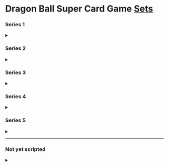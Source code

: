# Dragon Ball Super Card Game [Sets](https://www.dbs-cardgame.com/event/availabe-cards.php)

### Series 1
<details>
<summary></summary>

- ~**July 28, 2017** : Series 1 Booster Pack | Galactic Battle (DBS-B01) : `10001000-10001125`~
- ~**July 28, 2017** : Series 1 Starter Deck | The Awakening (DBS-SD01) : `10001126-10001131`~
- ~**July 28, 2017** : Promotional Cards | _P-001 One-Hit Destruction Vegeta_ (P-001) : `1000001`~
- ~**July 28, 2017** : Promotional Cards | Shop Tournament 01 (P-002～P-009) : `1000002-1000009`~
- ~**September 22, 2017** : Promotional Cards | _P-010 Intrepid Determination Bardock_ (P-010) : `1000010`~
- ~**November 1, 2017** : Promotional Cards | Shop Tournament 02 (P-012～P-019) : `1000012-1000019`~
- ~**November 1, 2017** : Promotional Cards | _P-020 Ability Unleashed Ultimate Gohan_ (P-020) : `1000020`~
</details>

### Series 2
<details>
<summary></summary>

- ~**November 3, 2017** : Series 2 Booster Pack | Union Force (DBS-B02) : `10002000-10002147`~
- ~**November 3, 2017** : Promotional Cards | _P-011 The Almighty Beam Fused Zamasu_ (P-011) : `1000011`~
- ~**November 3, 2017** : Promotional Cards | Series 2 Super Dash Pack (P-021～P-024) : `1000021-1000024`~
- ~**December 8, 2017** : Promotional Cards | Draft Box 01 (P-025～P-028) : `1000025-1000032`~
- ~**January 26, 2018** : Expansion Set 01 | Mighty Heroes (DBS-BE01) : `10002148-10002154`~
- ~**January 26, 2018** : Expansion Set 02 | Dark Demon's Villains (DBS-BE02) : `10002155-10002161`~
- ~**February 1, 2018** : Promotional Cards | _P-038 Absolute Attack Mira_ (P-038) : `1000042`~
</details>

### Series 3
<details>
<summary></summary>

- ~**March 9, 2018** : Series 3 Booster Pack | Cross Worlds (DBS-B03) : `10003000-10003138`~
- ~**March 9, 2018** : Series 3 Starter Deck | The Extreme Evolution (DBS-SD02) : `10003139-10003144`~
- ~**March 9, 2018** : Series 3 Starter Deck | The Dark Invasion (DBS-SD03) : `10003145-10003150`~
- ~**March 9, 2018** : Promotional Cards | _P-029 Increasing Evil Masked Saiyan_ (P-029) : `1000033`~
- ~**March 9, 2018** : Promotional Cards | Series 3 Super Dash Pack (P-039～P-042) : `1000043-1000046`~
- ~**April 1, 2018** : Promotional Cards | Shop Tournament 03 (P-030～P-037) : `1000034-1000041`~
- ~**April 20, 2018** : Promotional Cards | Draft Box 02 (P-043～P-046) : `1000047-1000054`~
- ~**May 1, 2018** : Promotional Cards | _P-047 Preface of Recovery Son Goku_ (P-047) : `1000055`~
- ~**May 25, 2018** : Themed Booster Pack | The Tournament Of Power (DBS-TB01) : `10003151-10003259`~
</details>

### Series 4
<details>
<summary></summary>

- ~**July 13, 2018** : Series 4 Booster Pack | Colossal Warfare (DBS-B04) : `10004000-10004138`~
- ~**July 13, 2018** : Series 4 Starter Deck | The Guardian of Namekians (DBS-SD04) : `10004139-10004144`~
- ~**July 13, 2018** : Series 4 Starter Deck | The Crimson Saiyan (DBS-SD05) : `10004145-10004150`~
- ~**July 13, 2018** : Promotional Cards | _P-048 Dimension Control Demigra_ (P-048) : `1000056`~
- ~**July 13, 2018** : Promotional Cards | Series 4 Super Dash Pack (P-057～P-060) : `1000065-1000068`~
- ~**July 13, 2018** : Promotional Cards | Shop Tournament 04 (P-049～P-056) : `1000057-1000064`~
- ~**July 19, 2018** : Promotional Cards | _P-061 Pure Hearted Son Goku_ (P-061) : `1000069`~
- ~**August 1, 2018** : Promotional Cards | _P-062 Scrambling Assault Son Goten_ (P-062) : `1000070`~
- ~**August 1, 2018** : Promotional Cards | Championship Pack 2018 (P-063～P-067) : `1000071-1000075`~
- ~**August 2, 2018** : Expansion Set 03 | Ultimate Box (DBS-BE03) : `10004151-10004192`~
- ~**September 15, 2018** : Promotional Cards | _P-068 Broly, Legend's Dawning_ (P-068) : `1000076-1000077`~
- ~**September 21, 2018** : Themed Booster Pack | World Martial Arts Tournament (DBS-TB02) : `10004193-10004274`~
- ~**October 12, 2018** : Promotional Cards | Draft Box 03 (P-070～P-073) : `1000080-1000087`~
- ~**November 1, 2018** : Promotional Cards | _P-074 Crisis Crusher Son Goku_ (P-074) : `1000088`~
</details>

### Series 5
<details>
<summary></summary>

- ~**November 2, 2018** : Series 5 Starter Deck | Resurrected Fusion (DBS-SD06) : `10005142-10005147`~
- ~**November 2, 2018** : Series 5 Starter Deck | Shenron's Advent (DBS-SD07) : `10005148-10005153`~
- ~**November 3, 2018** : Promotional Cards | _P-069 Son Goku & Vegeta_ (P-069) : `1000078-1000079`~
- ~**November 9, 2018** : Series 5 Booster Pack | Miraculous Revival (DBS-B05) : `10005000-10005141`~
- ~**November 9, 2018** : Promotional Cards | _P-075 Black Masked Saiyan, Splintering Mind_ (P-075) : `1000089`~
- ~**November 9, 2018** : Promotional Cards | _P-076 Reality Bender Janemba_ (P-076) : `1000090`~
- ~**November 9, 2018** : Promotional Cards | Shop Tournament 05 (P-077～P-084) : `1000091-1000098`~
- ~**November 9, 2018** : Promotional Cards | Series 5 Super Dash Pack (P-085～P-089) : `1000099-1000104`~
- ~**November 23, 2018** : Other | Gift Box (BT5-053_PR) : `10005062`~
</details>

-----

### Not yet scripted
<details>
<summary></summary>

### Series 5
<details>
<summary></summary>

- **January 11, 2019** : Promotional Cards | DBS: Broly Pack Vol. 1 (P-091～P-092) : `-`
- **January 18, 2019** : Themed Booster Pack | Clash of Fates (DBS-TB03) : `10005154-10005235`
- **February 1, 2019** : Promotional Cards | _P-090 Surprise Attack Frieza_ (P-090) : `-`
- **February 1, 2019** : Promotional Cards | Power Booster: Colossal Warfare (P-112～P-116) : `-`
- **March 2, 2019** : Promotional Cards | DBS: Broly Pack Vol. 3 (P-108～P-111) : `-`
- **March 8, 2019** : Promotional Cards | _P-093 SSB Gogeta, Fusion's Pinnacle_ (P-093) : `-`
- **March 8, 2019** : Promotional Cards | DBS: Broly Pack Vol. 2 (P-103～P-107) : `-`
</details>

### Series 6
<details>
<summary></summary>

- **March 15, 2019** : Series 6 Booster Pack | Destroyer Kings (DBS-B06) : `10006000-10006207`
- **March 15, 2019** : Series 6 Starter Deck | Rising Broly (DBS-SD08) : `10006208-10006218`
- **March 15, 2019** : Promotional Cards | _P-094 SSG Son Goku, Energy of the Gods_ (P-094) : `-`
- **March 15, 2019** : Promotional Cards | Shop Tournament 06 (P-095～P-102) : `-`
- **April 1, 2019** : Promotional Cards | Power Booster: Miraculous Revival (P-119～P-123) : `-`
- **April 5, 2019** : Promotional Cards | Super Dragon Ball Heroes World Mission (P-117～P-118) : `-`
- **May 17, 2019** : Expansion Set 04 | Unity of Saiyans (DBS-BE04) : `10006219-10006222`
- **May 17, 2019** : Expansion Set 05 | Unity of Destruction (DBS-BE05) : `10006223-10006226`
- **May 17, 2019** : Promotional Cards | Expansion Set 04 / 05 Sealed Tournament (P-124～P-125) : `-`
- **June 1, 2019** : Promotional Cards | Championship Pack 2019 (P-138～P-142) : `-`~
- **June 21, 2019** : Expansion Set 06 | Special Anniversary Box (DBS-BE06) : `10006227-10006263`
- ~**June 21, 2019** : Promotional Cards | Special Anniversary Box (P-008_PR～P-089_PR) : `-`~ (Reprint)
- **June 21, 2019** : Promotional Cards | Power Booster: World Martial Arts Tournament (P-143～P-162) : `-`
</details>

### Series 7
<details>
<summary></summary>

- **August 2, 2019** : Series 7 Booster Pack | Assault of the Saiyans (DBS-B07) : `10007000-`
- **August 2, 2019** : Series 7 Starter Deck | Saiyan Legacy (DBS-SD09) : `-`
- **August 2, 2019** : Expert Deck | Universe 6 Assailants (DBS-XD01) : `-`
- **August 2, 2019** : Promotional Cards | Shop Tournament 07 (P-126～P-133) : `-`
- **August 2, 2019** : Promotional Cards | Series 7 Super Dash Pack (P-134～P-137) : `-`
- **September 20, 2019** : Promotional Cards | _P-163 Vegeta, Furious Awakening_ (P-163) : `-`
- **September 20, 2019** : Draft Box 04 | Dragon Brawl : `-`
- **October 25, 2019** : Expansion Set 07 | Magnificent Collection Fusion Hero (DBS-BE07) : `-`
- **October 25, 2019** : Expansion Set 08 | Magnificent Collection Forsaken Warrior (DBS-BE08) : `-`
</details>

### Series 8
<details>
<summary></summary>

- **November 15, 2019** : Series 8 Booster Pack | Malicious Machinations (DBS-B08) : `10008000-`
- **November 15, 2019** : Promotional Cards | _P-164 Godly Aptitude, SSG Son Goku_ (P-164) : `-`
- **November 15, 2019** : Series 8 Pre-release Dash Pack (P-173～P-176) : `-`
- **November 22, 2019** : Series 8 Starter Deck | Parasitic Overlord (DBS-SD10) : `-`
- **November 22, 2019** : Expert Deck | Android Duality (DBS-XD02) : `-`
- **November 29, 2019** : Other | Gift Box 02 (BT8-068_PR02) : `-`
- **November 29, 2019** : Other | Gift Box 03 (BT8-017_PR02) : `-`
- **December 1, 2019** : Promotional Cards | Shop Tournament 08 (P-165～P-172) : `-`
- **January 17, 2020** : Expansion Set 09 | Saiyan Surge (DBS-BE09) : `-`
- **January 17, 2020** : Expansion Set 10 | Namekian Surge (DBS-BE10) : `-`
- **January 17, 2020** : Promotional Cards | Expansion Set Tournament Pack (P-177～P-186) : `-`
- **January 18, 2020** : Promotional Cards | Championship Pack 2020 vol.1 (P-201～P-210) : `-`
- **February 7, 2020** : Promotional Cards | _P-187 Kakarot, the One and Only_ (P-187) : `-`
- **February 7, 2020** : Promotional Cards | Series 9 Pre-release Dash Pack (P-196~P-199) : `-`
</details>

### Series 9
<details>
<summary></summary>

- **February 14, 2020** : Series 9 Booster Pack | Universal Onslaught (DBS-B09) : `10009000-`
- **February 14, 2020** : Series 9 Starter Deck | Instinct Surpassed (DBS-SD11) : `-`
- **February 14, 2020** : Expert Deck | The Ultimate Life Form (DBS-XD03) : `-`
- **February 14, 2020** : Promotional Cards | Shop Tournament 09 (P-188~P-195) : `-`
- **March 27, 2020** : Draft Box 05 | Divine Multiverse : `-`
- **March 27, 2020** : Promotional Cards | _P-200 Zen-Oh_ (P-200) : `-`
</details>
</details>
